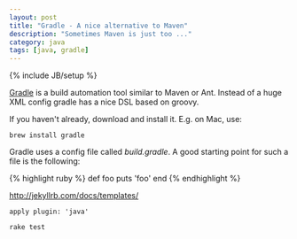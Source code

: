 ```yaml
---
layout: post
title: "Gradle - A nice alternative to Maven"
description: "Sometimes Maven is just too ..."
category: java 
tags: [java, gradle]
---
```

{% include JB/setup %}


[Gradle](https://gradle.org/) is a build automation tool similar to Maven or Ant. Instead of a huge XML config gradle has a nice DSL based on groovy.

If you haven't already, download and install it. E.g. on Mac, use:

    brew install gradle



Gradle uses a config file called *build.gradle*. A good starting point for such a file is the following:



{% highlight ruby %}
def foo
  puts 'foo'
end
{% endhighlight %}


<http://jekyllrb.com/docs/templates/>



```
apply plugin: 'java'

rake test
```


